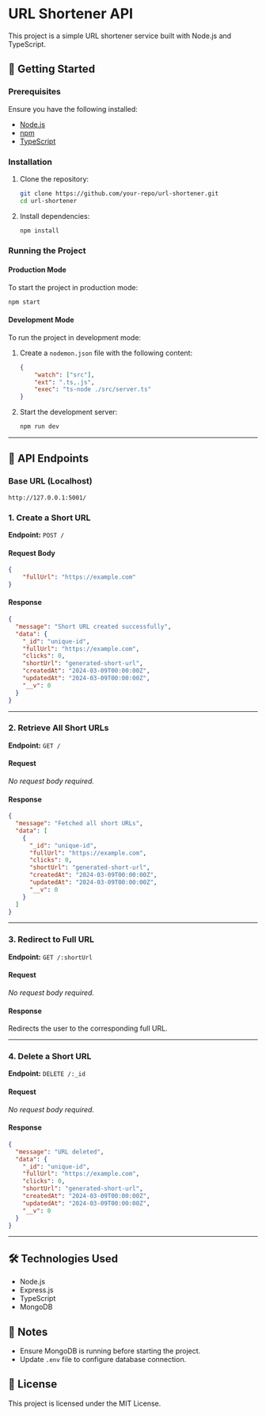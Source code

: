 # URL Shortener API

This project is a simple URL shortener service built with Node.js and TypeScript.

## 🚀 Getting Started

### Prerequisites
Ensure you have the following installed:
- [Node.js](https://nodejs.org/)
- [npm](https://www.npmjs.com/)
- [TypeScript](https://www.typescriptlang.org/)

### Installation
1. Clone the repository:
   ```sh
   git clone https://github.com/your-repo/url-shortener.git
   cd url-shortener
   ```
2. Install dependencies:
   ```sh
   npm install
   ```

### Running the Project
#### Production Mode
To start the project in production mode:
```sh
npm start
```

#### Development Mode
To run the project in development mode:
1. Create a `nodemon.json` file with the following content:
   ```json
   {
       "watch": ["src"],
       "ext": ".ts,.js",
       "exec": "ts-node ./src/server.ts"
   }
   ```
2. Start the development server:
   ```sh
   npm run dev
   ```

---

## 📌 API Endpoints

### Base URL (Localhost)
```
http://127.0.0.1:5001/
```

### **1. Create a Short URL**
**Endpoint:** `POST /`

#### **Request Body**
```json
{
    "fullUrl": "https://example.com"
}
```

#### **Response**
```json
{
  "message": "Short URL created successfully",
  "data": {
    "_id": "unique-id",
    "fullUrl": "https://example.com",
    "clicks": 0,
    "shortUrl": "generated-short-url",
    "createdAt": "2024-03-09T00:00:00Z",
    "updatedAt": "2024-03-09T00:00:00Z",
    "__v": 0
  }
}
```

---

### **2. Retrieve All Short URLs**
**Endpoint:** `GET /`

#### **Request**
_No request body required._

#### **Response**
```json
{
  "message": "Fetched all short URLs",
  "data": [
    {
      "_id": "unique-id",
      "fullUrl": "https://example.com",
      "clicks": 0,
      "shortUrl": "generated-short-url",
      "createdAt": "2024-03-09T00:00:00Z",
      "updatedAt": "2024-03-09T00:00:00Z",
      "__v": 0
    }
  ]
}
```

---

### **3. Redirect to Full URL**
**Endpoint:** `GET /:shortUrl`

#### **Request**
_No request body required._

#### **Response**
Redirects the user to the corresponding full URL.

---

### **4. Delete a Short URL**
**Endpoint:** `DELETE /:_id`

#### **Request**
_No request body required._

#### **Response**
```json
{
  "message": "URL deleted",
  "data": {
    "_id": "unique-id",
    "fullUrl": "https://example.com",
    "clicks": 0,
    "shortUrl": "generated-short-url",
    "createdAt": "2024-03-09T00:00:00Z",
    "updatedAt": "2024-03-09T00:00:00Z",
    "__v": 0
  }
}
```

---

## 🛠 Technologies Used
- Node.js
- Express.js
- TypeScript
- MongoDB

## 📌 Notes
- Ensure MongoDB is running before starting the project.
- Update `.env` file to configure database connection.

## 📜 License
This project is licensed under the MIT License.

